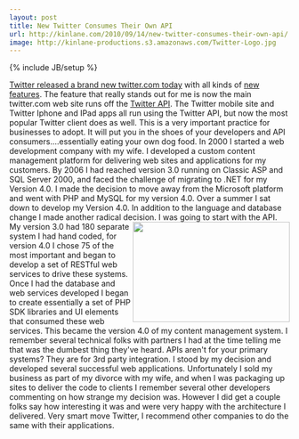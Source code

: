 ```yaml
---
layout: post
title: New Twitter Consumes Their Own API
url: http://kinlane.com/2010/09/14/new-twitter-consumes-their-own-api/
image: http://kinlane-productions.s3.amazonaws.com/Twitter-Logo.jpg
---
```

{% include JB/setup %}
<p>
     <a href="http://blog.twitter.com/2010/09/better-twitter.html" target="_blank">Twitter released a brand new twitter.com today</a> with all kinds of <a href="http://twitter.com/newtwitter" target="_blank">new features</a>. The feature that really stands out for me is now the main twitter.com web site runs off the <a href="http://dev.twitter.com/" target="_blank">Twitter API</a>. The Twitter mobile site and Twitter Iphone and IPad apps all run using the Twitter API, but now the most popular Twitter client does as well. This is a very important practice for businesses to adopt. It will put you in the shoes of your developers and API consumers....essentially eating your own dog food. In 2000 I started a web development company with my wife. I developed a custom content management platform for delivering web sites and applications for my customers. By 2006 I had reached version 3.0 running on Classic ASP and SQL Server 2000, and faced the challenge of migrating to .NET for my Version 4.0. I made the decision to move away from the Microsoft platform and went with PHP and MySQL for my version 4.0. Over a summer I sat down to develop my Version 4.0. In addition to the language and database change I made another radical decision. I was going to start with the API.<img class="alignnone c1" title="Twitter" src="http://kinlane-productions.s3.amazonaws.com/Twitter-Logo.jpg" alt="" width="282" height="180" align="right" /> My version 3.0 had 180 separate system I had hand coded, for version 4.0 I chose 75 of the most important and began to develop a set of RESTful web services to drive these systems. Once I had the database and web services developed I began to create essentially a set of PHP SDK libraries and UI elements that consumed these web services. This became the version 4.0 of my content management system. I remember several technical folks with partners I had at the time telling me that was the dumbest thing they've heard. APIs aren't for your primary systems? They are for 3rd party integration. I stood by my decision and developed several successful web applications. Unfortunately I sold my business as part of my divorce with my wife, and when I was packaging up sites to deliver the code to clients I remember several other developers commenting on how strange my decision was. However I did get a couple folks say how interesting it was and were very happy with the architecture I delivered. Very smart move Twitter, I recommend other companies to do the same with their applications.
</p>